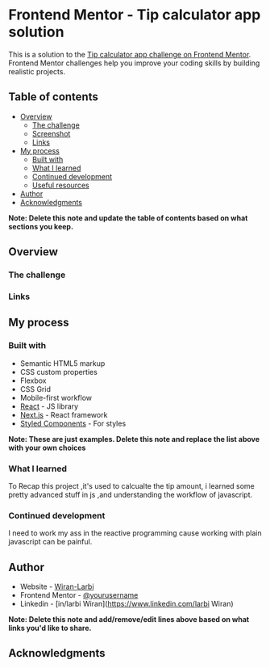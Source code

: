 # Frontend Mentor - Tip calculator app solution

This is a solution to the [Tip calculator app challenge on Frontend Mentor](https://www.frontendmentor.io/challenges/tip-calculator-app-ugJNGbJUX). Frontend Mentor challenges help you improve your coding skills by building realistic projects.

## Table of contents

- [Overview](#overview)
  - [The challenge](#the-challenge)
  - [Screenshot](#screenshot)
  - [Links](#links)
- [My process](#my-process)
  - [Built with](#built-with)
  - [What I learned](#what-i-learned)
  - [Continued development](#continued-development)
  - [Useful resources](#useful-resources)
- [Author](#author)
- [Acknowledgments](#acknowledgments)

**Note: Delete this note and update the table of contents based on what sections you keep.**

## Overview

### The challenge

### Links

## My process

### Built with

- Semantic HTML5 markup
- CSS custom properties
- Flexbox
- CSS Grid
- Mobile-first workflow
- [React](https://reactjs.org/) - JS library
- [Next.js](https://nextjs.org/) - React framework
- [Styled Components](https://styled-components.com/) - For styles

**Note: These are just examples. Delete this note and replace the list above with your own choices**

### What I learned
To Recap this project ,it's used to calcualte the tip amount, i learned some pretty advanced stuff in js ,and understanding the workflow of javascript.



### Continued development

I need to work my ass in the reactive programming cause working with plain javascript can be painful.



## Author

- Website - [Wiran-Larbi](https://www.wiranlarbi.me)
- Frontend Mentor - [@yourusername](https://www.frontendmentor.io/profile/yourusername)
- Linkedin - [in/larbi Wiran](https://www.linkedin.com/larbi Wiran)

**Note: Delete this note and add/remove/edit lines above based on what links you'd like to share.**

## Acknowledgments


